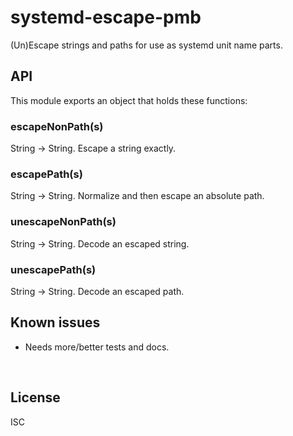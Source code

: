 ﻿
<!--#echo json="package.json" key="name" underline="=" -->
systemd-escape-pmb
==================
<!--/#echo -->

<!--#echo json="package.json" key="description" -->
(Un)Escape strings and paths for use as systemd unit name parts.
<!--/#echo -->



API
---

This module exports an object that holds these functions:

### escapeNonPath(s)

String &rarr; String.
Escape a string exactly.

### escapePath(s)

String &rarr; String.
Normalize and then escape an absolute path.

### unescapeNonPath(s)

String &rarr; String.
Decode an escaped string.

### unescapePath(s)

String &rarr; String.
Decode an escaped path.







<!--#toc stop="scan" -->



Known issues
------------

* Needs more/better tests and docs.




&nbsp;


License
-------
<!--#echo json="package.json" key=".license" -->
ISC
<!--/#echo -->
